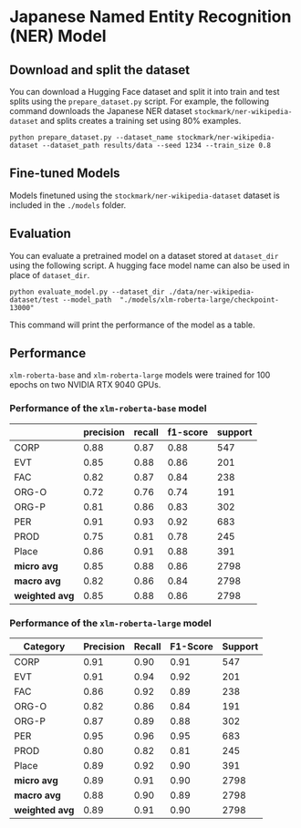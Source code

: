 
# Japanese Named Entity Recognition (NER) Model
## Download and split the dataset
You can download a Hugging Face dataset and split it into train and test splits using the `prepare_dataset.py` script. For example, the following command downloads the Japanese NER dataset `stockmark/ner-wikipedia-dataset` and splits creates a training set using 80% examples.
```
python prepare_dataset.py --dataset_name stockmark/ner-wikipedia-dataset --dataset_path results/data --seed 1234 --train_size 0.8
```

## Fine-tuned Models
Models finetuned using the `stockmark/ner-wikipedia-dataset` dataset is included in the `./models` folder.

## Evaluation
You can evaluate a pretrained model on a dataset stored at `dataset_dir` using the following script. A hugging face model name can also be used in place of `dataset_dir`.
```
python evaluate_model.py --dataset_dir ./data/ner-wikipedia-dataset/test --model_path  "./models/xlm-roberta-large/checkpoint-13000"
```
This command will print the performance of the model as a table.

## Performance
`xlm-roberta-base` and `xlm-roberta-large` models were trained for 100 epochs on two NVIDIA RTX 9040 GPUs.

### Performance of the `xlm-roberta-base` model
|                | precision | recall | f1-score | support |
|----------------|------------|--------|----------|---------|
| CORP           | 0.88       | 0.87   | 0.88     | 547     |
| EVT            | 0.85       | 0.88   | 0.86     | 201     |
| FAC            | 0.82       | 0.87   | 0.84     | 238     |
| ORG-O          | 0.72       | 0.76   | 0.74     | 191     |
| ORG-P          | 0.81       | 0.86   | 0.83     | 302     |
| PER            | 0.91       | 0.93   | 0.92     | 683     |
| PROD           | 0.75       | 0.81   | 0.78     | 245     |
| Place          | 0.86       | 0.91   | 0.88     | 391     |
| **micro avg**  | 0.85       | 0.88   | 0.86     | 2798    |
| **macro avg**  | 0.82       | 0.86   | 0.84     | 2798    |
| **weighted avg** | 0.85       | 0.88   | 0.86     | 2798    |


### Performance of the `xlm-roberta-large` model
| Category     | Precision | Recall | F1-Score | Support |
|--------------|-----------|--------|----------|---------|
| CORP         | 0.91      | 0.90   | 0.91     | 547     |
| EVT          | 0.91      | 0.94   | 0.92     | 201     |
| FAC          | 0.86      | 0.92   | 0.89     | 238     |
| ORG-O        | 0.82      | 0.86   | 0.84     | 191     |
| ORG-P        | 0.87      | 0.89   | 0.88     | 302     |
| PER          | 0.95      | 0.96   | 0.95     | 683     |
| PROD         | 0.80      | 0.82   | 0.81     | 245     |
| Place        | 0.89      | 0.92   | 0.90     | 391     |
| **micro avg**| 0.89      | 0.91   | 0.90     | 2798    |
| **macro avg**| 0.88      | 0.90   | 0.89     | 2798    |
| **weighted avg** | 0.89  | 0.91   | 0.90     | 2798    |
